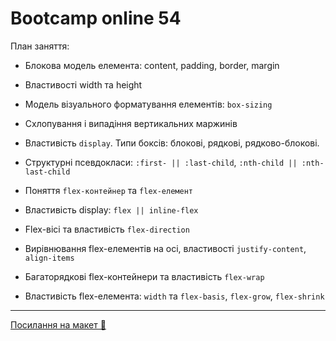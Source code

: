 # Bootcamp online 54

План заняття:

- Блокова модель елемента: content, padding, border, margin
- Властивості width та height
- Модель візуального форматування елементів: `box-sizing`
- Схлопування і випадіння вертикальних маржинів
- Властивість `display`. Типи боксів: блокові, рядкові, рядково-блокові.
- Структурні псевдокласи: `:first- || :last-сhild`, `:nth-child || :nth-last-child`

- Поняття `flex-контейнер` та `flex-елемент`
- Властивість display: `flex || inline-flex`
- Flex-вісі та властивість `flex-direction`
- Вирівнювання flex-елементів на осі, властивості `justify-content`, `align-items`
- Багаторядкові flex-контейнери та властивість `flex-wrap`
- Властивість flex-елемента: `width` та `flex-basis`, `flex-grow`, `flex-shrink`

---

[Посилання на макет 🎨](https://www.figma.com/file/z6Rb84e4NKxe66QNokOWA8/Barbershop-EN?node-id=1374%3A32)
